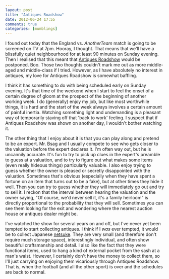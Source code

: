 ```yaml
---
layout: post
title: "Antiques Roadshow"
date: 2012-06-24 17:55
comments: true
categories: [mumblings]
---
```


I found out today that the England vs. _AnotherTeam_ match is going to be screened on TV at 7pm. Hooray, I thought. That means that we'll have a blissfully quiet neighbourhood for at least 90 minutes on Sunday evening. Then I realised that this meant that [Antiques Roadshow][1] would be postponed. Boo. Those two thoughts couldn't mark me out as more middle-aged and middle-class if I tried. However, as I have absolutely no interest in antiques, my love for Antiques Roadshow is somewhat baffling.

I think it has something to do with being scheduled early on Sunday evening. It's that time of the weekend when I start to feel the onset of a certain degree of gloom at the prospect of the beginning of another working week. I do (generally) enjoy my job, but like most worthwhile things, it is hard and the start of the week always involves a certain amount of painful inertia. Watching something light and undemanding is a pleasant way of temporarily staving off that 'back to work' feeling. I suspect that if Antiques Roadshow was shown on another day, I wouldn't bother watching it.

The other thing that I enjoy about it is that you can play along and pretend to be an expert. Mr. Bsag and I usually compete to see who gets closer to the valuation before the expert declares it. I'm often way out, but he is uncannily accurate. It's fun to try to pick up clues in the expert's preamble to guess at a valuation, and to try to figure out what makes some items (even really hideous things) particularly valuable. I also enjoy trying to guess whether the owner is pleased or secretly disappointed with the valuation. Sometimes that's obvious (especially when they have spent a fortune on an item that turns out to be a fake), but at other times they hide it well. Then you can try to guess whether they will immediately go out and try to sell it. I reckon that the interval between hearing the valuation and the owner saying, "Of course, we'd never sell it, it's a family heirloom" is directly proportional to the probability that they will sell. Sometimes you can see them looking for the exit and wondering where the nearest auction house or antiques dealer might be.

I've watched the show for several years on and off, but I've never yet been tempted to start collecting antiques. I think if I _was_ ever tempted, it would be to collect Japanese [netsuke][2]. They are very small (and therefore don't require much storage space), interestingly individual, and often show beautiful craftsmanship and detail. I also like the fact that they were functional items, used to hang a kind of external pocket from the sash at a man's waist. However, I certainly don't have the money to collect them, so I'll just carrying on enjoying them vicariously through Antiques Roadshow. That is, when the football (and all the other sport) is over and the schedules are back to normal.


[1]: https://en.wikipedia.org/wiki/Antiques_Roadshow
[2]: https://en.wikipedia.org/wiki/Netsuke
